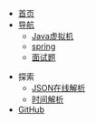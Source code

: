 - [<span class="iconfont icon-book3"></span> 首页](https://tartea.github.io/blob/#/)
- [<span class="iconfont icon-icon_fabu"></span> 导航](README.md)
    - [Java虚拟机](README?id=Java虚拟机)
    - [spring](README?id=spring)
    - [面试题](README?id=面试题)

<!-- - [<span class="iconfont icon-lianjie"></span> 友链](about/Friends.md)   -->
<!-- - [<span class="iconfont icon-wodeguanzhu"></span> 关于本站](about/) -->

- <span class="iconfont icon-xiangkan"></span> 探索
    - [JSON在线解析](https://bytesfly.github.io/json/)
    - [时间解析](https://tool.lu/timestamp/)
- [<span class="iconfont icon-github1"></span> GitHub](https://github.com/tartea/blob)





